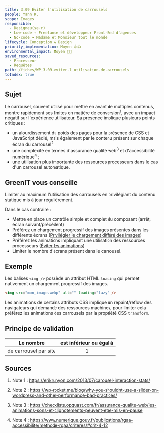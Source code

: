 ```yaml
---
title: 3.09 Éviter l'utilisation de carrousels
people: Yann K.
scope: Images
responsible:
  - Designeu(se·r)
  - Low-code → Freelance et développeur Front-End d'agences
  - No-code → Madame et Monsieur tout le monde
lifecycle: Conception & Design
priority_implementation: Moyen 👍👍
environmental_impact: Moyen 🌱🌱
saved_resources:
  - Processeur
  - Requêtes
path: /fiches/WP_3.09-eviter-l_utilisation-de-carrousels
toIndex: true
---
```


## Sujet

Le carrousel, souvent utilisé pour mettre en avant de multiples contenus, montre rapidement ses limites en matière de conversion<sup>1</sup>, avec un impact négatif sur l'expérience utilisateur. Sa présence implique plusieurs points critiques :

- un alourdissement du poids des pages pour la présence de CSS et JavaScript dédié, mais également par le contenu présent sur chaque écran du carrousel<sup>2</sup> ;
- une complexité en termes d'assurance qualité web<sup>3</sup> et d'accessibilité numérique<sup>4</sup> ;
- une utilisation plus importante des ressources processeurs dans le cas d'un carrousel automatique.

## GreenIT vous conseille

Limiter au maximum l'utilisation des carrousels en privilégiant du contenu statique mis à jour régulièrement.

Dans le cas contraire :

- Mettre en place un contrôle simple et complet du composant (arrêt, écran suivant/précédent)
- Préférez un chargement progressif des images présentes dans les différents écrans ([Privilégier le chargement différé des images](./WP_4.06-privilegier-le-chargement-differe-des-images-lazy-loading))
- Préférez les animations impliquant une utilisation des ressources processeurs ([Éviter les animations](./WP_3.11-eviter-les-animations))
- Limiter le nombre d'écrans présent dans le carrousel.

## Exemple

Les balises `<img />` possède un attribut HTML `loading` qui permet nativement un chargement progressif des images.
```html
<img src="mon_image.webp" alt="" loading="lazy" />
```

Les animations de certains attributs CSS implique un repaint/reflow des navigateurs qui demande des ressources machines, pour limiter cela préférez les animations des carrousels par la propriété CSS `transform`.

## Principe de validation

| Le nombre             | est inférieur ou égal à |
| --------------------- | :---------------------: |
| de carrousel par site |            1            |

## Sources

1. Note 1 : <https://erikrunyon.com/2013/07/carousel-interaction-stats/>

2. Note 2 : <https://wp-rocket.me/blog/why-you-shouldnt-use-a-slider-on-wordpress-and-other-performance-bad-practices/>

3. Note 3 : <https://checklists.opquast.com/fr/assurance-qualite-web/les-animations-sons-et-clignotements-peuvent-etre-mis-en-pause>

4. Note 4 : <https://www.numerique.gouv.fr/publications/rgaa-accessibilite/methode-rgaa/criteres/#crit-4-12>
